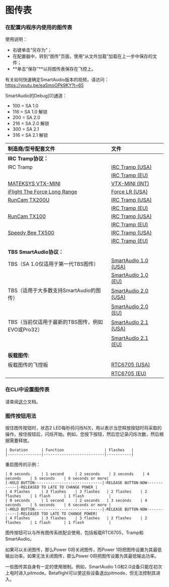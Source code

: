 # 图传表

### 在配置内程序内使用的图传表

使用说明：

* 右键单击“另存为”；
* 在配置器中，转到“图传”页面，使用“从文件加载”加载在上一步中保存的文件；
* **单击“保存”**以将图传表保存在飞控上。

有关如何快速确定SmartAudio版本的视频，请访问：https://youtu.be/eaSmoOPk9KY?t=65

SmartAudio的Debug\[0\]通道：

* 100 = SA 1.0
* 116 = SA 1.0 解锁
* 200 = SA 2.0
* 216 = SA 2.0 解锁
* 300 = SA 2.1
* 316 = SA 2.1 解锁



| 制造商/型号配套文件 | 文件 |  |
| :--- | :--- | :--- |
| **IRC Tramp协议：** |  |  |
| IRC Tramp | [IRC Tramp \(USA\)](resources/vtx_tables/vtx_table_irc_tramp_us.json) |  |
|  | [IRC Tramp \(EU\)](resources/vtx_tables/vtx_table_irc_tramp_eu.json) |  |
| [MATEKSYS VTX-MINI](http://www.mateksys.com/?portfolio=vtx-mini#tab-id-6) | [VTX-MINI \(INT\)](http://www.mateksys.com//Downloads/VTX/MATEK_VTX-mini.json) |  |
| [iFlight The Force Long Range](https://www.iflight-rc.com/index.php?route=product/product&path=24_75&product_id=732) | [Force LR \(USA\)](https://raw.githubusercontent.com/Maizzer/Betaflight-VTX-Tables/master/BTFL_vtxtable_iFlight_Force_Long_Range_-_US.json) |  |
| [RunCam TX200U](https://shop.runcam.com/runcam-tx200u/) | [IRC Tramp \(USA\)](https://runcamfcfiles.s3-us-west-2.amazonaws.com/vtxtable/betaflight/TX200U/runcam_tx200u_vtx_table_irc_tramp_us.json) |  |
|  | [IRC Tramp \(EU\)](https://runcamfcfiles.s3-us-west-2.amazonaws.com/vtxtable/betaflight/TX200U/runcam_tx200u_vtx_table_irc_tramp_eu.json) |  |
| [RunCam TX100](https://shop.runcam.com/runcam-tx100-nano/) | [IRC Tramp \(USA\)](https://runcamfcfiles.s3-us-west-2.amazonaws.com/vtxtable/betaflight/TX100/runcam_tx100_vtx_table_irc_tramp_us.json) |  |
|  | [IRC Tramp \(EU\)](https://runcamfcfiles.s3-us-west-2.amazonaws.com/vtxtable/betaflight/TX100/runcam_tx100_vtx_table_irc_tramp_eu.json) |  |
| [Speedy Bee TX500](https://www.speedybee.com/tx500/) | [IRC Tramp \(USA\)](https://speedybee.s3.amazonaws.com/vtxtable/betaflight/TX500/speedybee_tx500_vtx_table_irc_tramp_us.json) |  |
|  | [IRC Tramp \(EU\)](https://speedybee.s3.amazonaws.com/vtxtable/betaflight/TX500/speedybee_tx500_vtx_table_irc_tramp_eu.json) |  |
|  |  |  |
| **TBS SmartAudio协议：** |  |  |
| TBS（SA 1.0仅适用于第一代TBS图传） | [SmartAudio 1.0 \(USA\)](resources/vtx_tables/vtx_table_smart_audio_1_0_us.json) |  |
|  | [SmartAudio 1.0 \(EU\)](resources/vtx_tables/vtx_table_smart_audio_1_0_eu.json) |  |
| TBS（适用于大多数支持SmartAudio的图传） | [SmartAudio 2.0 \(USA\)](resources/vtx_tables/vtx_table_smart_audio_2_0_us.json) |  |
|  | [SmartAudio 2.0 \(EU\)](resources/vtx_tables/vtx_table_smart_audio_2_0_eu.json) |  |
| TBS（当前仅适用于最新的TBS图传，例如EVO或Pro32） | [SmartAudio 2.1 \(USA\)](resources/vtx_tables/vtx_table_smart_audio_2_1_us.json) |  |
|  | [SmartAudio 2.1 \(EU\)](resources/vtx_tables/vtx_table_smart_audio_2_1_eu.json) |  |
|  |  |  |
| **板载图传:** |  |  |
| 板载图传的飞控板 | [RTC6705 \(USA\)](resources/vtx_tables/vtx_table_rtc6705_us.json) |  |
|  | [RTC6705 \(EU\)](resources/vtx_tables/vtx_table_rtc6705_eu.json) |  |

### 在CLI中设置图传表

请查阅[这个](https://github.com/betaflight/betaflight/blob/master/docs/VTX.md#vtx-table)文档。

### 图传按钮用法

按住图传按钮时，状态2 LED每秒将闪烁N次，用以表示当您释放按钮时将采取的操作。按住按钮后，闪烁开始。例如，您按下按钮，然后您记录闪烁次数，然后根据需要释放。

```text
| Duration      | Function                  | Flashes   |
|---------------|---------------------------|-----------|
```

重启图传的示例：

```text
| 0 seconds     | 1 second     | 2 seconds    | 3 seconds    | 4 seconds    | 5 seconds    | 6 seconds or more|
[-HOLD BUTTON------------------------------|-RELEASE BUTTON-NOW------------|-RELEASED TO LATE TO CHANGE POWER |
| 4 Flashes     | 3 flashes    | 3 flashes   | 2 flashes    | 2 flashes    | 1 flash      | 1 flash           |
| 0 seconds     | 1 second     | 2 seconds   | 3 seconds    | 4 seconds    | 5 seconds    | 6 seconds or more |
|-HOLD BUTTON------------------------------|-RELEASE BUTTON-NOW------------|-RELEASED TOO LATE TO CHANGE POWER|
| 4 Flashes     | 3 flashes    | 3 flashes   | 2 flashes    | 2 flashes    | 1 flash      | 1 flash           |
```

图传按钮可以与所有图传系统配合使用，包括板载RTC6705，Tramp和SmartAudio。

如果可以关闭图传，那么Power 0将关闭图传，而Power 1将把图传设置为其最低输出功率。如果无法关闭图传，那么Power 0将把图传设置为其最低输出功率。

一些图传其自身有一定的使用限制。例如，SmartAudio 1.0和2.0设备只能在初次上电时进入pitmode。Betaflight可以使这些设备退出pitmode，但无法控制其进入。

